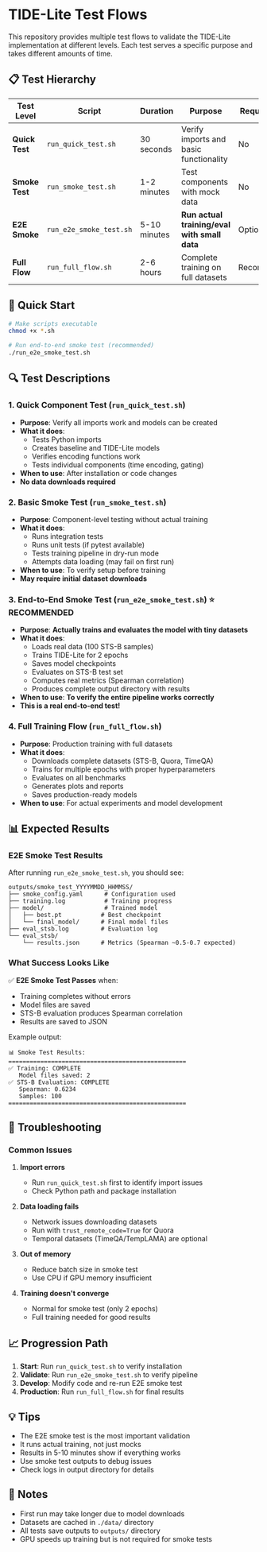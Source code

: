 # TIDE-Lite Test Flows

This repository provides multiple test flows to validate the TIDE-Lite implementation at different levels. Each test serves a specific purpose and takes different amounts of time.

## 📋 Test Hierarchy

| Test Level | Script | Duration | Purpose | Requires GPU |
|------------|--------|----------|---------|--------------|
| **Quick Test** | `run_quick_test.sh` | 30 seconds | Verify imports and basic functionality | No |
| **Smoke Test** | `run_smoke_test.sh` | 1-2 minutes | Test components with mock data | No |
| **E2E Smoke** | `run_e2e_smoke_test.sh` | 5-10 minutes | **Run actual training/eval with small data** | Optional |
| **Full Flow** | `run_full_flow.sh` | 2-6 hours | Complete training on full datasets | Recommended |

## 🚀 Quick Start

```bash
# Make scripts executable
chmod +x *.sh

# Run end-to-end smoke test (recommended)
./run_e2e_smoke_test.sh
```

## 🔍 Test Descriptions

### 1. Quick Component Test (`run_quick_test.sh`)
- **Purpose**: Verify all imports work and models can be created
- **What it does**:
  - Tests Python imports
  - Creates baseline and TIDE-Lite models
  - Verifies encoding functions work
  - Tests individual components (time encoding, gating)
- **When to use**: After installation or code changes
- **No data downloads required**

### 2. Basic Smoke Test (`run_smoke_test.sh`)
- **Purpose**: Component-level testing without actual training
- **What it does**:
  - Runs integration tests
  - Runs unit tests (if pytest available)
  - Tests training pipeline in dry-run mode
  - Attempts data loading (may fail on first run)
- **When to use**: To verify setup before training
- **May require initial dataset downloads**

### 3. End-to-End Smoke Test (`run_e2e_smoke_test.sh`) ⭐ RECOMMENDED
- **Purpose**: **Actually trains and evaluates the model with tiny datasets**
- **What it does**:
  - Loads real data (100 STS-B samples)
  - Trains TIDE-Lite for 2 epochs
  - Saves model checkpoints
  - Evaluates on STS-B test set
  - Computes real metrics (Spearman correlation)
  - Produces complete output directory with results
- **When to use**: **To verify the entire pipeline works correctly**
- **This is a real end-to-end test!**

### 4. Full Training Flow (`run_full_flow.sh`)
- **Purpose**: Production training with full datasets
- **What it does**:
  - Downloads complete datasets (STS-B, Quora, TimeQA)
  - Trains for multiple epochs with proper hyperparameters
  - Evaluates on all benchmarks
  - Generates plots and reports
  - Saves production-ready models
- **When to use**: For actual experiments and model development

## 📊 Expected Results

### E2E Smoke Test Results
After running `run_e2e_smoke_test.sh`, you should see:
```
outputs/smoke_test_YYYYMMDD_HHMMSS/
├── smoke_config.yaml      # Configuration used
├── training.log           # Training progress
├── model/                 # Trained model
│   ├── best.pt           # Best checkpoint
│   └── final_model/      # Final model files
├── eval_stsb.log         # Evaluation log
└── eval_stsb/
    └── results.json      # Metrics (Spearman ~0.5-0.7 expected)
```

### What Success Looks Like
✅ **E2E Smoke Test Passes** when:
- Training completes without errors
- Model files are saved
- STS-B evaluation produces Spearman correlation
- Results are saved to JSON

Example output:
```
📊 Smoke Test Results:
==================================================
✅ Training: COMPLETE
   Model files saved: 2
✅ STS-B Evaluation: COMPLETE
   Spearman: 0.6234
   Samples: 100
==================================================
```

## 🐛 Troubleshooting

### Common Issues

1. **Import errors**
   - Run `run_quick_test.sh` first to identify import issues
   - Check Python path and package installation

2. **Data loading fails**
   - Network issues downloading datasets
   - Run with `trust_remote_code=True` for Quora
   - Temporal datasets (TimeQA/TempLAMA) are optional

3. **Out of memory**
   - Reduce batch size in smoke test
   - Use CPU if GPU memory insufficient

4. **Training doesn't converge**
   - Normal for smoke test (only 2 epochs)
   - Full training needed for good results

## 📈 Progression Path

1. **Start**: Run `run_quick_test.sh` to verify installation
2. **Validate**: Run `run_e2e_smoke_test.sh` to verify pipeline
3. **Develop**: Modify code and re-run E2E smoke test
4. **Production**: Run `run_full_flow.sh` for final results

## 💡 Tips

- The E2E smoke test is the most important validation
- It runs actual training, not just mocks
- Results in 5-10 minutes show if everything works
- Use smoke test outputs to debug issues
- Check logs in output directory for details

## 📝 Notes

- First run may take longer due to model downloads
- Datasets are cached in `./data/` directory
- All tests save outputs to `outputs/` directory
- GPU speeds up training but is not required for smoke tests
